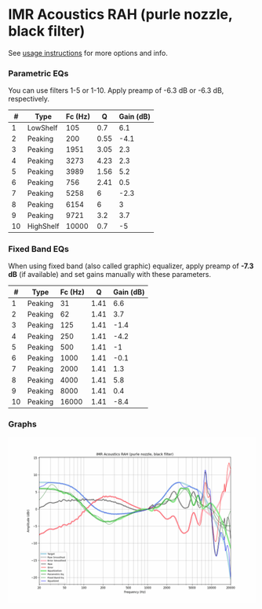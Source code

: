 # IMR Acoustics RAH (purle nozzle, black filter)
See [usage instructions](https://github.com/jaakkopasanen/AutoEq#usage) for more options and info.

### Parametric EQs
You can use filters 1-5 or 1-10. Apply preamp of -6.3 dB or -6.3 dB, respectively.

|   # | Type      |   Fc (Hz) |    Q |   Gain (dB) |
|-----|-----------|-----------|------|-------------|
|   1 | LowShelf  |       105 | 0.7  |         6.1 |
|   2 | Peaking   |       200 | 0.55 |        -4.1 |
|   3 | Peaking   |      1951 | 3.05 |         2.3 |
|   4 | Peaking   |      3273 | 4.23 |         2.3 |
|   5 | Peaking   |      3989 | 1.56 |         5.2 |
|   6 | Peaking   |       756 | 2.41 |         0.5 |
|   7 | Peaking   |      5258 | 6    |        -2.3 |
|   8 | Peaking   |      6154 | 6    |         3   |
|   9 | Peaking   |      9721 | 3.2  |         3.7 |
|  10 | HighShelf |     10000 | 0.7  |        -5   |

### Fixed Band EQs
When using fixed band (also called graphic) equalizer, apply preamp of **-7.3 dB** (if available) and set gains manually with these parameters.

|   # | Type    |   Fc (Hz) |    Q |   Gain (dB) |
|-----|---------|-----------|------|-------------|
|   1 | Peaking |        31 | 1.41 |         6.6 |
|   2 | Peaking |        62 | 1.41 |         3.7 |
|   3 | Peaking |       125 | 1.41 |        -1.4 |
|   4 | Peaking |       250 | 1.41 |        -4.2 |
|   5 | Peaking |       500 | 1.41 |        -1   |
|   6 | Peaking |      1000 | 1.41 |        -0.1 |
|   7 | Peaking |      2000 | 1.41 |         1.3 |
|   8 | Peaking |      4000 | 1.41 |         5.8 |
|   9 | Peaking |      8000 | 1.41 |         0.4 |
|  10 | Peaking |     16000 | 1.41 |        -8.4 |

### Graphs
![](./IMR%20Acoustics%20RAH%20(purle%20nozzle,%20black%20filter).png)
